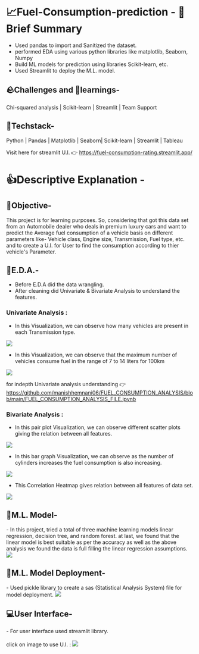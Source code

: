 <h1>
 📈Fuel-Consumption-prediction - 📑Brief Summary
</h1>

- Used pandas to import and Sanitized the dataset.
- performed EDA using various python libraries like matplotlib,
Seaborn, Numpy
- Build ML models for prediction using libraries Scikit-learn, etc.
- Used Streamlit to deploy the M.L. model.

<h2>
 🪨Challenges and 🧠learnings-
</h2>
  Chi-squared analysis | Scikit-learn | Streamlit | Team Support 
  
<h2>
 🤖Techstack-
</h2>
  Python | Pandas | Matplotlib | Seaborn| Scikit-learn | Streamlit | Tableau

Visit here for streamlit U.I. 👉 https://fuel-consumption-rating.streamlit.app/

<h1>
 👍Descriptive Explanation - 
</h1>

<h2> 
  🥅Objective-
</h2>
This project is for learning purposes. So, considering that  got this data set from an Automobile dealer who deals in premium luxury cars and want to predict the Average fuel consumption of a vehicle basis on different parameters like- Vehicle class, Engine size, 
Transmission, Fuel type, etc. and to create a U.I. for User to find the consumption according to thier vehicle's Parameter.
 

<h2> 
  📑E.D.A.-
</h2>

- Before E.D.A did the data wrangling.
- After cleaning did Univariate & Bivariate Analysis to understand the features.

<h3> Univariate Analysis : </h3>

- In this Visualization, we can observe how many vehicles are present in each Transmission type. 
<img src="https://github.com/manishhemnani06/FUEL_CONSUMPTION_ANALYSIS/blob/main/images/rWBj1FLmYy.jpg">



- In this Visualization, we can observe that the maximum number of vehicles consume fuel in the range of 7 to 14 liters for 100km
<img src="https://github.com/manishhemnani06/FUEL_CONSUMPTION_ANALYSIS/blob/main/images/GNPrWaBHJb.png">

for indepth Univariate analysis understanding 👉 https://github.com/manishhemnani06/FUEL_CONSUMPTION_ANALYSIS/blob/main/FUEL_CONSUMPTION_ANALYSIS_FILE.ipynb

<h3> Bivariate Analysis : </h3>

- In this pair plot Visualization, we can observe different scatter plots giving the relation between all features.
<img src="https://github.com/manishhemnani06/FUEL_CONSUMPTION_ANALYSIS/blob/main/images/WIQ5l2SV3x.png">

- In this bar graph Visualization, we can observe as the number of cylinders increases the fuel consumption is also increasing. 
<img src="https://github.com/manishhemnani06/FUEL_CONSUMPTION_ANALYSIS/blob/main/images/PY7pHl2hHh.png">

- This Correlation Heatmap gives relation between all features of data set.
<img src="https://github.com/manishhemnani06/FUEL_CONSUMPTION_ANALYSIS/blob/main/images/7Jcc6Gaz2w.png">

<h2> 
  🤖M.L. Model-
</h2>
- In this project, tried a total of three machine learning models linear regression, decision tree, and random forest. at last, we found that the linear model is best suitable as per the accuracy as well as the above analysis we found the data is full filling the linear regression assumptions.
<img src="https://github.com/manishhemnani06/FUEL_CONSUMPTION_ANALYSIS/blob/main/images/ujG4xnDxrx.png">


<h2> 
  🤖M.L. Model Deployment-
</h2>
- Used pickle library to create a sas (Statistical Analysis System) file for model deployment.
<img src="https://github.com/manishhemnani06/FUEL_CONSUMPTION_ANALYSIS/blob/main/images/Gx4uLvvwma.png">


<h2> 
  💻User Interface-
</h2>
- For user interface used streamlit library.
<br>
<br>
click on image to use U.I. :
<a href="https://fuel-consumption-rating.streamlit.app/">
<img src="https://github.com/manishhemnani06/FUEL_CONSUMPTION_ANALYSIS/blob/main/images/OCpdLj8B7l.png">
</a>













































